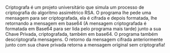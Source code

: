 Criptografa é um projeto universitário que simula um processo de criptografia do algoritmo assimétrico RSA.
O programa lhe pede uma mensagem para ser criptografada, ela é cifrada e depois formatada, lhe retornando a mensagem em base64 (A mensagem criptografada é formatada em Base64 para ser lida pelo programa mais tarde) junto a sua Chave Privada, criptografada, também em base64.
O programa também descriptografa mensagens. 
O retorno da mensagem cifrada anteriormente junto com sua chave privada retorna a mensagem original sem criptografia!
